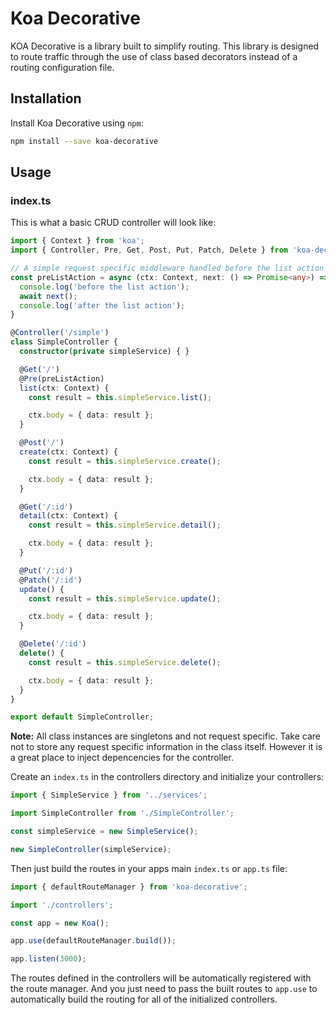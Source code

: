 # Koa Decorative

KOA Decorative is a library built to simplify routing.
This library is designed to route traffic through the use of class based decorators instead of
a routing configuration file.

## Installation

Install Koa Decorative using `npm`:

```bash
npm install --save koa-decorative
```

## Usage

### index.ts

This is what a basic CRUD controller will look like:

```ts
import { Context } from 'koa';
import { Controller, Pre, Get, Post, Put, Patch, Delete } from 'koa-decorative';

// A simple request specific middleware handled before the list action
const preListAction = async (ctx: Context, next: () => Promise<any>) => {
  console.log('before the list action');
  await next();
  console.log('after the list action');
}

@Controller('/simple')
class SimpleController {
  constructor(private simpleService) { }

  @Get('/')
  @Pre(preListAction)
  list(ctx: Context) {
    const result = this.simpleService.list();

    ctx.body = { data: result };
  }

  @Post('/')
  create(ctx: Context) {
    const result = this.simpleService.create();

    ctx.body = { data: result };
  }

  @Get('/:id')
  detail(ctx: Context) {
    const result = this.simpleService.detail();

    ctx.body = { data: result };
  }

  @Put('/:id')
  @Patch('/:id')
  update() {
    const result = this.simpleService.update();

    ctx.body = { data: result };
  }

  @Delete('/:id')
  delete() {
    const result = this.simpleService.delete();

    ctx.body = { data: result };
  }
}

export default SimpleController;
```

**Note:** All class instances are singletons and not request specific. Take care not to store any request specific information
in the class itself. However it is a great place to inject depencencies for the controller.

Create an `index.ts` in the controllers directory and initialize your controllers:

```ts
import { SimpleService } from '../services';

import SimpleController from './SimpleController';

const simpleService = new SimpleService();

new SimpleController(simpleService);
```

Then just build the routes in your apps main `index.ts` or `app.ts` file:

```ts
import { defaultRouteManager } from 'koa-decorative';

import './controllers';

const app = new Koa();

app.use(defaultRouteManager.build());

app.listen(3000);
```

The routes defined in the controllers will be automatically registered with the route manager.
And you just need to pass the built routes to `app.use` to automatically build the routing for all
of the initialized controllers.
